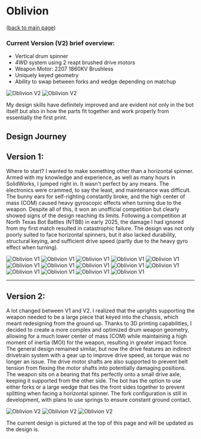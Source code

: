 # Oblivion
([back to main page](README.md))

### Current Version (V2) brief overview:
- Vertical drum spinner
- 4WD system using 2 reapt brushed drive motors
- Weapon Motor: 2207 1860KV Brushless
- Uniquely keyed geometry
- Ability to swap between forks and wedge depending on matchup
  
![Oblivion V2](ImagesOblivion/h1.jpg)
![Oblivion V2](ImagesOblivion/h2.jpg)

My design skills have definitely improved and are evident not only in the bot itself but also in how the parts fit together and work properly from essentially the first print.

Design Journey
---
**Version 1:**
---

Where to start? I wanted to make something other than a horizontal spinner. Armed with my knowledge and experience, as well as many hours in SolidWorks, I jumped right in. It wasn't perfect by any means. The electronics were crammed, to say the least, and maintenance was difficult. The bunny ears for self-righting constantly broke, and the high center of mass (COM) caused heavy gyroscopic effects when turning due to the weapon. Despite all of this, it won an unofficial competition but clearly showed signs of the design reaching its limits. Following a competition at North Texas Bot Battles (NTBB) in early 2025, the damage I had ignored from my first match resulted in catastrophic failure. The design was not only poorly suited to face horizontal spinners, but it also lacked durability, structural keying, and sufficient drive speed (partly due to the heavy gyro effect when turning).

![Oblivion V1](ImagesOblivion/e1.webp)
![Oblivion V1](ImagesOblivion/e2.webp)
![Oblivion V1](ImagesOblivion/e3.webp)
![Oblivion V1](ImagesOblivion/e4.png)
![Oblivion V1](ImagesOblivion/e5.png)
![Oblivion V1](ImagesOblivion/f1.png)
![Oblivion V1](ImagesOblivion/f2.png)
![Oblivion V1](ImagesOblivion/f3.png)
![Oblivion V1](ImagesOblivion/f4.png)
![Oblivion V1](ImagesOblivion/g1.jpg)
![Oblivion V1](ImagesOblivion/g2.jpg)
![Oblivion V1](ImagesOblivion/g3.jpg)
![Oblivion V1](ImagesOblivion/o0.jpg)
![Oblivion V1](ImagesOblivion/o1.jpg)

---
**Version 2:**
---

A lot changed between V1 and V2. I realized that the uprights supporting the weapon needed to be a large piece that keyed into the chassis, which meant redesigning from the ground up. Thanks to 3D printing capabilities, I decided to create a more complex and optimized drum weapon geometry, allowing for a much lower center of mass (COM) while maintaining a high moment of inertia (MOI) for the weapon, resulting in greater impact force. The general design remained similar, but now the drive features an indirect drivetrain system with a gear up to improve drive speed, as torque was no longer an issue. The drive motor shafts are also supported to prevent belt tension from flexing the motor shafts into potentially damaging positions. The weapon sits on a bearing that fits perfectly onto a small drive axle, keeping it supported from the other side. The bot has the option to use either forks or a large wedge that ties the front sides together to prevent splitting when facing a horizontal spinner. The fork configuration is still in development, with plans to use springs to ensure constant ground contact.

![Oblivion V2](ImagesOblivion/j1.png)
![Oblivion V2](ImagesOblivion/j2.png)
![Oblivion V2](ImagesOblivion/j3.png)

The current design is pictured at the top of this page and will be updated as the design is.
